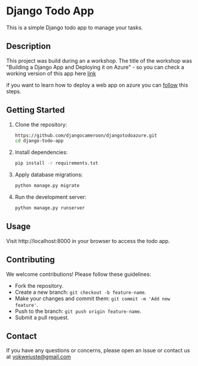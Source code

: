 # Django Todo App

This is a simple Django todo app to manage your tasks.


## Description
This project was build during an a workshop. The title of the workshop was "Building a Django App and Deploying it on Azure" -  so you can check a working version of this app here [link](https://dj-cmr-todo.azurewebsites.net/)

if you want to learn how to deploy a web app on azure you can [follow](https://learn.microsoft.com/en-us/training/modules/host-a-web-app-with-azure-app-service/) this steps.


## Getting Started

1. Clone the repository:

   ```bash
   https://github.com/djangocameroon/djangotodoazure.git
   cd django-todo-app
   ```

2. Install dependencies:

   ```bash
   pip install -r requirements.txt
   ```

3. Apply database migrations:

   ```bash
   python manage.py migrate
   ```

4. Run the development server:

   ```bash
   python manage.py runserver
   ```

## Usage

Visit http://localhost:8000 in your browser to access the todo app.

## Contributing

We welcome contributions! Please follow these guidelines:

- Fork the repository.
- Create a new branch: `git checkout -b feature-name`.
- Make your changes and commit them: `git commit -m 'Add new feature'`.
- Push to the branch: `git push origin feature-name`.
- Submit a pull request.

## Contact

If you have any questions or concerns, please open an issue or contact us at yokwejuste@gmail.com

